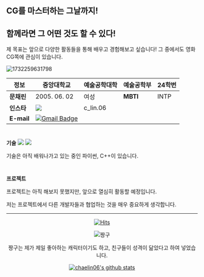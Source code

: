 ## CG를 마스터하는 그날까지!
함께라면 그 어떤 것도 할 수 있다!
-

제 목표는 앞으로 다양한 활동들을 통해 배우고 경험해보고 싶습니다! 그 중에서도 영화 CG쪽에 관심이 있습니다.

![1732259631798](https://github.com/user-attachments/assets/58fd49e1-a881-41d5-82b3-6a96fad509bb)

|  정보 |  중앙대학교 | 예술공학대학  |  예술공학부 | 24학번 |
|---|---|---|---|---|
| **문채린**  |  2005. 06. 02 |  여성 |  **MBTI** |  INTP |
|  **인스타** | <a href=https://www.instagram.com/c__lin.06/><img src="https://img.shields.io/badge/Instagram-E4405F?style=flat-square&logo=Instagram&logoColor=white"/></a>  | c_lin.06  |   |   |
|  **E-mail** | [![Gmail Badge](https://img.shields.io/badge/Gmail-d14836?style=flat-square&logo=Gmail&logoColor=white&link=mailto:chaelin6666@gmail.com)](mailto:chaelin6666@gmail.com)  |   |   |   |

# 
**기술**
<a href=https://visualstudio.microsoft.com/fr/><img src="https://img.shields.io/badge/C++-00599C?style=flat-square&logo=cplusplus&logoColor=white"/></a>
<a href=https://www.python.org/><img src="https://img.shields.io/badge/Python-3776AB?style=flat-square&logo=Python&logoColor=white"/></a>

기술은 아직 배워나가고 있는 중인 파이썬, C++이 있습니다.

#
**프로젝트**

프로젝트는 아직 해보지 못했지만, 앞으로 열심히 활동할 예정입니다.

저는 프로젝트에서 다른 개발자들과 협업하는 것을 매우 중요하게 생각합니다.

***

  <div align=center>

  [![Hits](https://hits.seeyoufarm.com/api/count/incr/badge.svg?url=https://github.com/chaelin06)](https://hits.seeyoufarm.com) 

  ![짱구](https://github.com/user-attachments/assets/b969d707-c232-48c4-97e5-ee996c7ba5a6)
  
짱구는 제가 제일 좋아하는 캐릭터이기도 하고, 친구들이 성격이 닮았다고 하여 넣었습니다.

 [![chaelin06's github stats](https://github-readme-stats.vercel.app/api?username=chaelin06)](https://github.com/chaelin06/github-readme-stats)
 
  </div>
  




